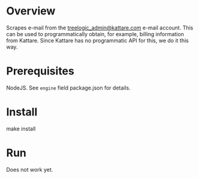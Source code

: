 # Overview

Scrapes e-mail from the treelogic_admin@kattare.com e-mail account. This can be used to programmatically obtain, for example, billing information from Kattare. Since Kattare has no programmatic API for this, we do it this way.

# Prerequisites

NodeJS.  See `engine` field package.json for details.

# Install

make install

# Run

Does not work yet.
